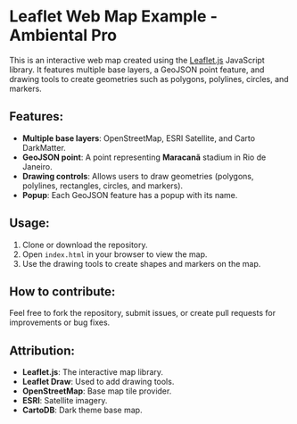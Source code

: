 # Leaflet Web Map Example - Ambiental Pro

This is an interactive web map created using the [Leaflet.js](https://leafletjs.com/) JavaScript library. It features multiple base layers, a GeoJSON point feature, and drawing tools to create geometries such as polygons, polylines, circles, and markers.

## Features:
- **Multiple base layers**: OpenStreetMap, ESRI Satellite, and Carto DarkMatter.
- **GeoJSON point**: A point representing **Maracanã** stadium in Rio de Janeiro.
- **Drawing controls**: Allows users to draw geometries (polygons, polylines, rectangles, circles, and markers).
- **Popup**: Each GeoJSON feature has a popup with its name.

## Usage:
1. Clone or download the repository.
2. Open `index.html` in your browser to view the map.
3. Use the drawing tools to create shapes and markers on the map.

## How to contribute:
Feel free to fork the repository, submit issues, or create pull requests for improvements or bug fixes.

## Attribution:
- **Leaflet.js**: The interactive map library.
- **Leaflet Draw**: Used to add drawing tools.
- **OpenStreetMap**: Base map tile provider.
- **ESRI**: Satellite imagery.
- **CartoDB**: Dark theme base map.
